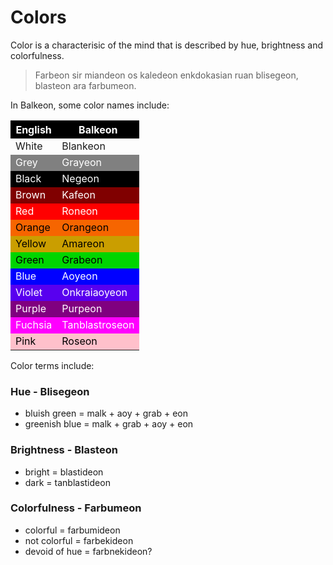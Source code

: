 # Colors
Color is a characterisic of the mind that is described by hue, brightness and colorfulness.
> Farbeon sir miandeon os kaledeon enkdokasian ruan blisegeon, blasteon ara farbumeon.

In Balkeon, some color names include:
<table>
  <tbody>
    <tr style="background-color: black; color: white">
      <th><strong>English</strong></th>
      <th><strong>Balkeon</strong></th>
    </tr>
    <tr>
      <td>White</td>
      <td>Blankeon</td>
    </tr>
    <tr style="background-color: gray; color: white">
      <td>Grey</td>
      <td>Grayeon</td>
    </tr>
    <tr style="background-color: black; color: white">
      <td>Black</td>
      <td>Negeon</td>
    </tr>
    <tr style="background-color: maroon; color: white">
      <td>Brown</td>
      <td>Kafeon</td>
    </tr>
    <tr style="background-color: red; color: white">
      <td>Red</td>
      <td>Roneon</td>
    </tr>
    <tr style="background-color: #F66500; color: black">
      <td>Orange</td>
      <td>Orangeon</td>
    </tr>
    <tr style="background-color: #CA9E00; color: black">
      <td>Yellow</td>
      <td>Amareon</td>
    </tr>
    <tr style="background-color: #00D500; color: black">
      <td>Green</td>
      <td>Grabeon</td>
    </tr>
    <tr style="background-color: blue; color: white">
      <td>Blue</td>
      <td>Aoyeon</td>
    </tr>
    <tr style="background-color: #5800EF; color: white">
      <td>Violet</td>
      <td>Onkraiaoyeon</td>
    </tr>
    <tr style="background-color: purple; color: white">
      <td>Purple</td>
      <td>Purpeon</td>
    </tr>
    <tr style="background-color: fuchsia; color: white">
      <td>Fuchsia</td>
      <td>Tanblastroseon</td>
    </tr>
    <tr style="background-color: pink; color: black">
      <td>Pink</td>
      <td>Roseon</td>
    </tr>
  </tbody>
</table>

Color terms include:

### Hue - Blisegeon
- bluish green = malk + aoy + grab + eon
- greenish blue = malk + grab + aoy + eon

### Brightness - Blasteon 
- bright = blastideon
- dark = tanblastideon

### Colorfulness - Farbumeon
- colorful = farbumideon
- not colorful = farbekideon
- devoid of hue = farbnekideon?
